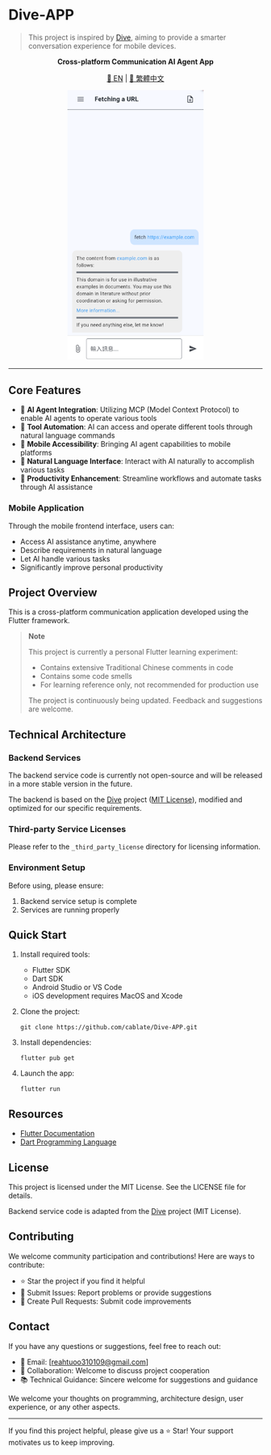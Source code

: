 # Dive-APP

> This project is inspired by [Dive](https://github.com/OpenAgentPlatform/Dive), aiming to provide a smarter conversation experience for mobile devices.

<p align="center">
  <b>Cross-platform Communication AI Agent App</b>
</p>

<p align="center">
  <a href="./README.md">📖 EN</a> |
  <a href="./docs/README_zh.md">📖 繁體中文</a>
</p>

<p align="center">
  <img src="./docs/example.png" width="270" alt="範例圖片">
</p>

---

## Core Features

- 🤖 **AI Agent Integration**: Utilizing MCP (Model Context Protocol) to enable AI agents to operate various tools
- 🔧 **Tool Automation**: AI can access and operate different tools through natural language commands
- 📱 **Mobile Accessibility**: Bringing AI agent capabilities to mobile platforms
- 💬 **Natural Language Interface**: Interact with AI naturally to accomplish various tasks
- 🚀 **Productivity Enhancement**: Streamline workflows and automate tasks through AI assistance

### Mobile Application

Through the mobile frontend interface, users can:

- Access AI assistance anytime, anywhere
- Describe requirements in natural language
- Let AI handle various tasks
- Significantly improve personal productivity

## Project Overview

This is a cross-platform communication application developed using the Flutter framework.

> **Note**
>
> This project is currently a personal Flutter learning experiment:
>
> - Contains extensive Traditional Chinese comments in code
> - Contains some code smells
> - For learning reference only, not recommended for production use
>
> The project is continuously being updated. Feedback and suggestions are welcome.

## Technical Architecture

### Backend Services

The backend service code is currently not open-source and will be released in a more stable version in the future.

The backend is based on the [Dive](https://github.com/OpenAgentPlatform/Dive) project ([MIT License](_third_party_license/OpenAgentPlatform.LICENSE)), modified and optimized for our specific requirements.

### Third-party Service Licenses

Please refer to the `_third_party_license` directory for licensing information.

### Environment Setup

Before using, please ensure:

1. Backend service setup is complete
2. Services are running properly

## Quick Start

1. Install required tools:

   - Flutter SDK
   - Dart SDK
   - Android Studio or VS Code
   - iOS development requires MacOS and Xcode

2. Clone the project:

   ```
   git clone https://github.com/cablate/Dive-APP.git
   ```

3. Install dependencies:

   ```
   flutter pub get
   ```

4. Launch the app:
   ```
   flutter run
   ```

## Resources

- [Flutter Documentation](https://docs.flutter.dev/)
- [Dart Programming Language](https://dart.dev/)

## License

This project is licensed under the MIT License. See the LICENSE file for details.

Backend service code is adapted from the [Dive](https://github.com/OpenAgentPlatform/Dive) project (MIT License).

## Contributing

We welcome community participation and contributions! Here are ways to contribute:

- ⭐️ Star the project if you find it helpful
- 🐛 Submit Issues: Report problems or provide suggestions
- 🔧 Create Pull Requests: Submit code improvements

## Contact

If you have any questions or suggestions, feel free to reach out:

- 📧 Email: [reahtuoo310109@gmail.com]
- 🤝 Collaboration: Welcome to discuss project cooperation
- 📚 Technical Guidance: Sincere welcome for suggestions and guidance

We welcome your thoughts on programming, architecture design, user experience, or any other aspects.

---

If you find this project helpful, please give us a ⭐️ Star! Your support motivates us to keep improving.
